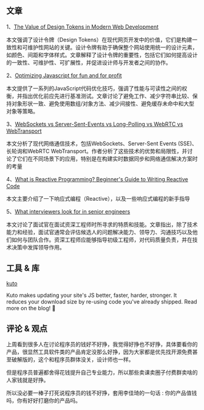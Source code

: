 ## 文章
1、[The Value of Design Tokens in Modern Web Development](https://southleft.com/insights/design-systems/the-value-of-design-tokens/)

本文强调了设计令牌（Design Tokens）在现代网页开发中的价值，它们是构建一致性和可维护性网站的关键。设计令牌有助于确保整个网站使用统一的设计元素，如颜色、间距和字体样式。文章解释了设计令牌的重要性，包括它们如何提高设计的一致性、可维护性、可扩展性，并促进设计师与开发者之间的协作。


2、[Optimizing Javascript for fun and for profit](https://romgrk.com/posts/optimizing-javascript)

本文提供了一系列的JavaScript代码优化技巧，强调了性能与可读性之间的权衡，并指出优化前应先进行基准测试。文章讨论了避免工作、减少字符串比较、保持对象形状一致、避免使用数组/对象方法、减少间接性、避免缓存未命中和大型对象等策略。

3、[WebSockets vs Server-Sent-Events vs Long-Polling vs WebRTC vs WebTransport](https://rxdb.info/articles/websockets-sse-polling-webrtc-webtransport.html)

本文分析了现代网络通信技术，包括WebSockets、Server-Sent Events (SSE)、长轮询和WebRTC WebTransport。作者分析了这些技术的优势和局限性，并讨论了它们在不同场景下的应用，特别是在构建实时数据同步和网络通信解决方案时的考量


4、[What is Reactive Programming? Beginner's Guide to Writing Reactive Code](https://www.freecodecamp.org/news/reactive-programming-beginner-guide)

本文主要介绍了一下响应式编程（Reactive），以及一些响应式编程的新手指导

5、[What interviewers look for in senior engineers](https://swizec.com/blog/what-interviewers-look-for-in-senior-engineers/)

本文讨论了面试官在面试资深工程师时所寻求的特质和技能。文章指出，除了技术能力和经验，面试官通常会评估候选人的问题解决能力、领导力、沟通技巧以及他们如何与团队合作。资深工程师应能够指导初级工程师，对代码质量负责，并在技术决策中发挥领导作用。


## 工具 & 库

[kuto](https://github.com/samthor/kuto)

Kuto makes updating your site's JS better, faster, harder, stronger. It reduces your download size by re-using code you've already shipped. Read more on the blog! 🌈


## 评论 & 观点
上周看到很多人在讨论程序员的钱好不好挣，我觉得好挣也不好挣，具体要看你的产品，很显然工具软件类的产品肯定没那么好挣，因为大家都是优先找开源免费甚至破解版的，这个和程序员群体没关，设计师也一样。

但是程序员普遍都舍得花钱提升自己专业能力，所以那些卖课卖圈子付费群卖啥的人家钱就是好挣。

所以没必要一棒子打死说程序员的钱不好挣，套用李佳琦的一句话 : 你的产品值钱吗，你有好好打磨你的产品吗。
